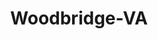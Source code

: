 ---
title: Woodbridge-VA
slug: woodbridge-va
f_state:
- cms/state/virginia.md
f_locations:
- cms/payday-loan/a-1-check-cashing-service-228.md
- cms/payday-loan/a.n.e.-parcel-624.md
- cms/payday-loan/a1-check-cashing-service-640.md
- cms/payday-loan/advance-america-2430.md
- cms/payday-loan/advance-america-2436.md
- cms/payday-loan/cash-plaza-inc-8196.md
- cms/payday-loan/check-cash-10502.md
- cms/payday-loan/check-guard-11415.md
- cms/payday-loan/check-into-cash-inc-13120.md
- cms/payday-loan/check-into-cash-inc-13124.md
- cms/payday-loan/check-into-cash-of-virginia-13650.md
- cms/payday-loan/check-into-cash-of-virginia-13656.md
- cms/payday-loan/checks-cashed-14536.md
- cms/payday-loan/checks-cashed-cellular-service-14589.md
- cms/payday-loan/cheque-cashing-inc-14917.md
- cms/payday-loan/eagle-check-cashing-company-16443.md
- cms/payday-loan/eagle-check-cashing-company-16445.md
- cms/payday-loan/eagle-financial-inc-16450.md
- cms/payday-loan/evergreen-services-inc-16862.md
- cms/payday-loan/ez-checks-cashed-17310.md
- cms/payday-loan/global-check-cashing-19007.md
- cms/payday-loan/k-shree-inc-19943.md
- cms/payday-loan/th-e-money-store-27600.md
- cms/payday-loan/woodbridge-checks-cashed-28828.md
updated-on: '2024-05-30T13:41:28.615Z'
created-on: '2024-05-30T13:41:28.615Z'
published-on: '2024-05-30T13:54:32.469Z'
f_city: Woodbridge
layout: '[city].html'
tags: city
---